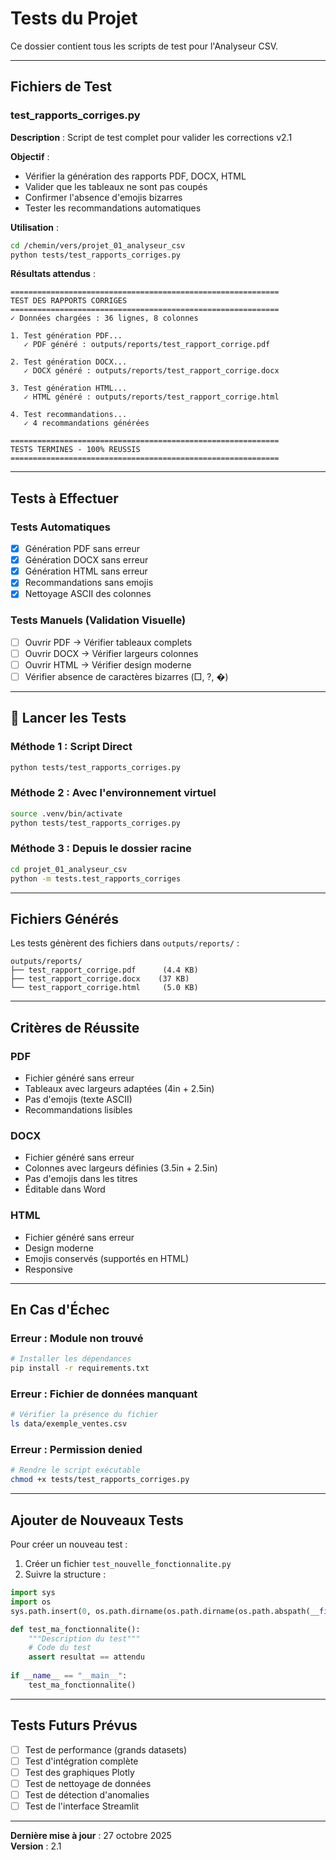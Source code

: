 #  Tests du Projet

Ce dossier contient tous les scripts de test pour l'Analyseur CSV.

---

##  Fichiers de Test

### test_rapports_corriges.py

**Description** : Script de test complet pour valider les corrections v2.1

**Objectif** :
- Vérifier la génération des rapports PDF, DOCX, HTML
- Valider que les tableaux ne sont pas coupés
- Confirmer l'absence d'emojis bizarres
- Tester les recommandations automatiques

**Utilisation** :
```bash
cd /chemin/vers/projet_01_analyseur_csv
python tests/test_rapports_corriges.py
```

**Résultats attendus** :
```
============================================================
TEST DES RAPPORTS CORRIGES
============================================================
✓ Données chargées : 36 lignes, 8 colonnes

1. Test génération PDF...
   ✓ PDF généré : outputs/reports/test_rapport_corrige.pdf
   
2. Test génération DOCX...
   ✓ DOCX généré : outputs/reports/test_rapport_corrige.docx
   
3. Test génération HTML...
   ✓ HTML généré : outputs/reports/test_rapport_corrige.html
   
4. Test recommandations...
   ✓ 4 recommandations générées
   
============================================================
TESTS TERMINES - 100% REUSSIS
============================================================
```

---

##  Tests à Effectuer

### Tests Automatiques
- [x] Génération PDF sans erreur
- [x] Génération DOCX sans erreur
- [x] Génération HTML sans erreur
- [x] Recommandations sans emojis
- [x] Nettoyage ASCII des colonnes

### Tests Manuels (Validation Visuelle)
- [ ] Ouvrir PDF → Vérifier tableaux complets
- [ ] Ouvrir DOCX → Vérifier largeurs colonnes
- [ ] Ouvrir HTML → Vérifier design moderne
- [ ] Vérifier absence de caractères bizarres (□, ?, �)

---

## 🚀 Lancer les Tests

### Méthode 1 : Script Direct
```bash
python tests/test_rapports_corriges.py
```

### Méthode 2 : Avec l'environnement virtuel
```bash
source .venv/bin/activate
python tests/test_rapports_corriges.py
```

### Méthode 3 : Depuis le dossier racine
```bash
cd projet_01_analyseur_csv
python -m tests.test_rapports_corriges
```

---

##  Fichiers Générés

Les tests génèrent des fichiers dans `outputs/reports/` :

```
outputs/reports/
├── test_rapport_corrige.pdf      (4.4 KB)
├── test_rapport_corrige.docx    (37 KB)
└── test_rapport_corrige.html     (5.0 KB)
```

---

##  Critères de Réussite

### PDF
-  Fichier généré sans erreur
-  Tableaux avec largeurs adaptées (4in + 2.5in)
-  Pas d'emojis (texte ASCII)
-  Recommandations lisibles

### DOCX
-  Fichier généré sans erreur
-  Colonnes avec largeurs définies (3.5in + 2.5in)
-  Pas d'emojis dans les titres
-  Éditable dans Word

### HTML
-  Fichier généré sans erreur
-  Design moderne
-  Emojis conservés (supportés en HTML)
-  Responsive

---

##  En Cas d'Échec

### Erreur : Module non trouvé
```bash
# Installer les dépendances
pip install -r requirements.txt
```

### Erreur : Fichier de données manquant
```bash
# Vérifier la présence du fichier
ls data/exemple_ventes.csv
```

### Erreur : Permission denied
```bash
# Rendre le script exécutable
chmod +x tests/test_rapports_corriges.py
```

---

##  Ajouter de Nouveaux Tests

Pour créer un nouveau test :

1. Créer un fichier `test_nouvelle_fonctionnalite.py`
2. Suivre la structure :
```python
import sys
import os
sys.path.insert(0, os.path.dirname(os.path.dirname(os.path.abspath(__file__))))

def test_ma_fonctionnalite():
    """Description du test"""
    # Code du test
    assert resultat == attendu
    
if __name__ == "__main__":
    test_ma_fonctionnalite()
```

---

##  Tests Futurs Prévus

- [ ] Test de performance (grands datasets)
- [ ] Test d'intégration complète
- [ ] Test des graphiques Plotly
- [ ] Test de nettoyage de données
- [ ] Test de détection d'anomalies
- [ ] Test de l'interface Streamlit

---

**Dernière mise à jour** : 27 octobre 2025  
**Version** : 2.1
